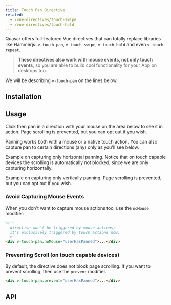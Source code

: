 ```yaml
---
title: Touch Pan Directive
related:
  - /vue-directives/touch-swipe
  - /vue-directives/touch-hold
---
```

Quasar offers full-featured Vue directives that can totally replace libraries like Hammerjs: `v-touch-pan`, `v-touch-swipe`, `v-touch-hold` and even `v-touch-repeat`.

> **These directives also work with mouse events, not only touch events**, so you are able to build cool functionality for your App on desktops too.

We will be describing `v-touch-pan` on the lines below.

## Installation
<doc-installation directives="TouchPan" />

## Usage
Click then pan in a direction with your mouse on the area below to see it in action.
Page scrolling is prevented, but you can opt out if you wish.

<doc-example title="All directions" file="TouchPan/Basic" />

Panning works both with a mouse or a native touch action.
You can also capture pan to certain directions (any) only as you'll see below.

Example on capturing only horizontal panning.
Notice that on touch capable devices the scrolling is automatically not blocked, since we are only capturing horizontally.

<doc-example title="Horizontally" file="TouchPan/Horizontal" />

Example on capturing only vertically panning. Page scrolling is prevented, but you can opt out if you wish.

<doc-example title="Vertically" file="TouchPan/Vertical" />

### Avoid Capturing Mouse Events
When you don't want to capture mouse actions too, use the `noMouse` modifier:
``` html
<!--
  directive won't be triggered by mouse actions;
  it's exclusively triggered by touch actions now:
-->
<div v-touch-pan.noMouse="userHasPanned">...</div>
```

### Preventing Scroll (on touch capable devices)
By default, the directive does not block page scrolling. If you want to prevent scrolling, then use the `prevent` modifier.
``` html
<div v-touch-pan.prevent="userHasPanned">...</div>
```

## API
<doc-api file="TouchPan" />
